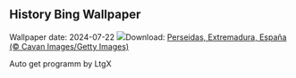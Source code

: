 ## History Bing Wallpaper
Wallpaper date: 2024-07-22
![](https://www.bing.com/th?id=OHR.PerseidasExtremadura_ES-ES2162397207_UHD.jpg&w=1000)Download: [Perseidas, Extremadura, España (© Cavan Images/Getty Images)](https://www.bing.com/th?id=OHR.PerseidasExtremadura_ES-ES2162397207_UHD.jpg)

Auto get programm by LtgX

